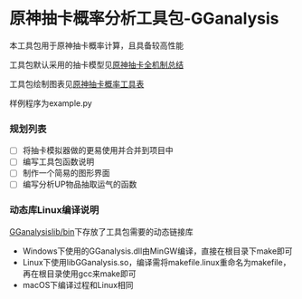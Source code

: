 # 原神抽卡概率分析工具包-GGanalysis

本工具包用于原神抽卡概率计算，且具备较高性能

工具包默认采用的抽卡模型见[原神抽卡全机制总结](https://www.bilibili.com/read/cv10468091)

工具包绘制图表见[原神抽卡概率工具表](https://www.bilibili.com/read/cv12616453)

样例程序为example.py

### 规划列表

- [ ] 将抽卡模拟器做的更易使用并合并到项目中
- [ ] 编写工具包函数说明
- [ ] 制作一个简易的图形界面
- [ ] 编写分析UP物品抽取运气的函数

### 动态库Linux编译说明

[GGanalysislib/bin](GGanalysislib/bin)下存放了工具包需要的动态链接库

- Windows下使用的GGanalysis.dll由MinGW编译，直接在根目录下make即可
- Linux下使用libGGanalysis.so，编译需将makefile.linux重命名为makefile，再在根目录使用gcc来make即可
- macOS下编译过程和Linux相同